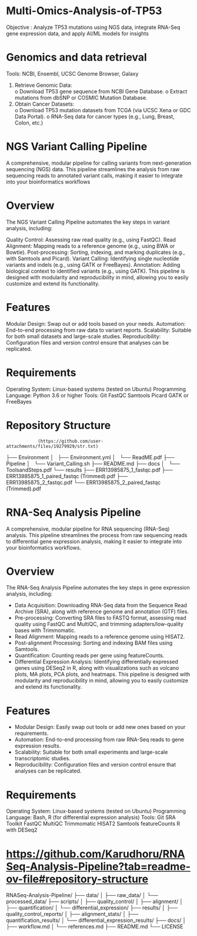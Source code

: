 # Multi-Omics-Analysis-of-TP53
Objective : Analyze TP53 mutations using NGS data, integrate RNA-Seq gene expression  data, and apply AI/ML models for insights

# Genomics and data retrieval
Tools: NCBI, Ensembl, UCSC Genome Browser, Galaxy 
1. Retrieve Genomic Data:  
o Download TP53 gene sequence from NCBI Gene Database. 
o Extract mutations from dbSNP or COSMIC Mutation Database. 
2. Obtain Cancer Datasets:  
o Download TP53 mutation datasets from TCGA (via UCSC Xena 
or GDC Data Portal). 
o RNA-Seq data for cancer types (e.g., Lung, Breast, Colon, etc.)

# NGS Variant Calling Pipeline
A comprehensive, modular pipeline for calling variants from next-generation sequencing (NGS) data. This pipeline streamlines the analysis from raw sequencing reads to annotated variant calls, making it easier to integrate into your bioinformatics workflows

# Overview
The NGS Variant Calling Pipeline automates the key steps in variant analysis, including:

Quality Control: Assessing raw read quality (e.g., using FastQC).
Read Alignment: Mapping reads to a reference genome (e.g., using BWA or Bowtie).
Post-processing: Sorting, indexing, and marking duplicates (e.g., with Samtools and Picard).
Variant Calling: Identifying single nucleotide variants and indels (e.g., using GATK or FreeBayes).
Annotation: Adding biological context to identified variants (e.g., using GATK).
This pipeline is designed with modularity and reproducibility in mind, allowing you to easily customize and extend its functionality.
# Features
Modular Design: Swap out or add tools based on your needs.
Automation: End-to-end processing from raw data to variant reports.
Scalability: Suitable for both small datasets and large-scale studies.
Reproducibility: Configuration files and version control ensure that analyses can be replicated.

# Requirements
Operating System: Linux-based systems (tested on Ubuntu)
Programming Language: Python 3.6 or higher
Tools:
Git
FastQC
Samtools
Picard
GATK or FreeBayes

# Repository Structure
                (https://github.com/user-attachments/files/19279929/str.txt)

├── Environment
│   ├── Environment.yml
│   └── ReadME.pdf
├── Pipeline
│   └── Variant_Calling.sh
├── README.md
├── docs
│   └── ToolsandSteps.pdf
└── results
    ├── ERR13985875_1_fastqc.pdf
    ├── ERR13985875_1_paired_fastqc (Trimmed).pdf
    ├── ERR13985875_2_fastqc.pdf
    └── ERR13985875_2_paired_fastqc (Trimmed).pdf

#  RNA-Seq Analysis Pipeline

A comprehensive, modular pipeline for RNA sequencing (RNA-Seq) analysis. This pipeline streamlines the process from raw sequencing reads to differential gene expression analysis, making it easier to integrate into your bioinformatics workflows.

# Overview
The RNA-Seq Analysis Pipeline automates the key steps in gene expression analysis, including:

- Data Acquisition: Downloading RNA-Seq data from the Sequence Read Archive (SRA), along with reference genome and annotation (GTF) files.
- Pre-processing: Converting SRA files to FASTQ format, assessing read quality using FastQC and MultiQC, and trimming adapters/low-quality bases with Trimmomatic.
- Read Alignment: Mapping reads to a reference genome using HISAT2.
- Post-alignment Processing: Sorting and indexing BAM files using Samtools.
- Quantification: Counting reads per gene using featureCounts.
- Differential Expression Analysis: Identifying differentially expressed genes using DESeq2 in R, along with visualizations such as volcano plots, MA plots, PCA plots, and heatmaps.
This pipeline is designed with modularity and reproducibility in mind, allowing you to easily customize and extend its functionality.

# Features
- Modular Design: Easily swap out tools or add new ones based on your requirements.
- Automation: End-to-end processing from raw RNA-Seq reads to gene expression results.
- Scalability: Suitable for both small experiments and large-scale transcriptomic studies.
- Reproducibility: Configuration files and version control ensure that analyses can be replicated.

# Requirements
Operating System: Linux-based systems (tested on Ubuntu)
Programming Language: Bash, R (for differential expression analysis)
Tools:
Git
SRA Toolkit
FastQC
MultiQC
Trimmomatic
HISAT2
Samtools
featureCounts
R with DESeq2
# https://github.com/Karudhoru/RNASeq-Analysis-Pipeline?tab=readme-ov-file#repository-structure

RNASeq-Analysis-Pipeline/
├── data/
│   ├── raw_data/
│   └── processed_data/
├── scripts/
│   ├── quality_control/
│   ├── alignment/
│   ├── quantification/
│   └── differential_expression/
├── results/
│   ├── quality_control_reports/
│   ├── alignment_stats/
│   ├── quantification_results/
│   └── differential_expression_results/
├── docs/
│   ├── workflow.md
│   └── references.md
├── README.md
└── LICENSE
    



